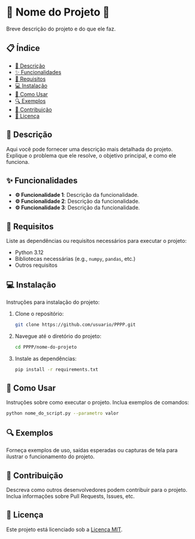 
# 🎉 **Nome do Projeto** 🎉

Breve descrição do projeto e do que ele faz.

## 📋 **Índice**

- [📄 Descrição](#descrição)
- [✨ Funcionalidades](#funcionalidades)
- [🔧 Requisitos](#requisitos)
- [💻 Instalação](#instalação)
- [🚀 Como Usar](#como-usar)
- [🔍 Exemplos](#exemplos)
- [🤝 Contribuição](#contribuição)
- [📜 Licença](#licença)

## 📄 **Descrição**

Aqui você pode fornecer uma descrição mais detalhada do projeto. Explique o problema que ele resolve, o objetivo principal, e como ele funciona.

## ✨ **Funcionalidades**

- **⚙️ Funcionalidade 1**: Descrição da funcionalidade.
- **⚙️ Funcionalidade 2**: Descrição da funcionalidade.
- **⚙️ Funcionalidade 3**: Descrição da funcionalidade.

## 🔧 **Requisitos**

Liste as dependências ou requisitos necessários para executar o projeto:

- Python 3.12
- Bibliotecas necessárias (e.g., `numpy`, `pandas`, etc.)
- Outros requisitos

## 💻 **Instalação**

Instruções para instalação do projeto:

1. Clone o repositório:
   ```bash
   git clone https://github.com/usuario/PPPP.git
   ```
2. Navegue até o diretório do projeto:
   ```bash
   cd PPPP/nome-do-projeto
   ```
3. Instale as dependências:
   ```bash
   pip install -r requirements.txt
   ```

## 🚀 **Como Usar**

Instruções sobre como executar o projeto. Inclua exemplos de comandos:

```bash
python nome_do_script.py --parametro valor
```

## 🔍 **Exemplos**

Forneça exemplos de uso, saídas esperadas ou capturas de tela para ilustrar o funcionamento do projeto.

## 🤝 **Contribuição**

Descreva como outros desenvolvedores podem contribuir para o projeto. Inclua informações sobre Pull Requests, Issues, etc.

## 📜 **Licença**

Este projeto está licenciado sob a [Licença MIT](LICENSE). 
